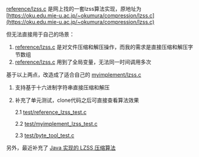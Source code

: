 [reference/lzss.c](reference/lzss.c) 是网上找的一套lzss算法实现，原地址为 [https://oku.edu.mie-u.ac.jp/~okumura/compression/lzss.c](https://oku.edu.mie-u.ac.jp/~okumura/compression/lzss.c)

但无法直接用于自己的场景：

1. [reference/lzss.c](reference/lzss.c) 是对文件压缩和解压操作，而我的需求是直接压缩和解压字节数组
2. [reference/lzss.c](reference/lzss.c) 用到了全局变量，无法同一时间调用多次

基于以上两点，改造成了适合自己的 [myimplement/lzss.c](myimplement/lzss.c)

1. 支持基于十六进制字符串直接压缩和解压
2. 补充了单元测试，clone代码之后可直接查看算法效果

   2.1 [test/reference_lzss_test.c](test/reference_lzss_test.c)

   2.2 [test/myimplement_lzss_test.c](test/myimplement_lzss_test.c)

   2.3 [test/byte_tool_test.c](test/byte_tool_test.c)

另外，最近补充了 [Java 实现的 LZSS 压缩算法](java-implement)
